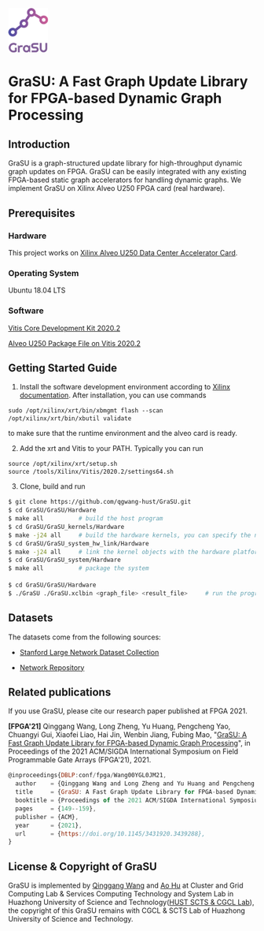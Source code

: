 <img src="GraSU_free-file.png" width="16%" height="16%">

# GraSU: A Fast Graph Update Library for FPGA-based Dynamic Graph Processing

## Introduction

GraSU is a graph-structured update library for high-throughput dynamic graph updates on FPGA. GraSU can be easily integrated with any existing FPGA-based static graph accelerators for handling dynamic graphs. We implement GraSU on Xilinx Alveo U250 FPGA card (real hardware).

## Prerequisites

### Hardware

This project works on [Xilinx Alveo U250 Data Center Accelerator Card](https://www.xilinx.com/products/boards-and-kits/alveo/u250.html).

### Operating System

Ubuntu 18.04 LTS

### Software

[Vitis Core Development Kit 2020.2](https://www.xilinx.com/support/download/index.html/content/xilinx/en/downloadNav/vitis/2020-2.html)

[Alveo U250 Package File on Vitis 2020.2](https://www.xilinx.com/support/download/index.html/content/xilinx/en/downloadNav/alveo/u250.html)

## Getting Started Guide

1. Install the software development environment according to [Xilinx documentation](https://www.xilinx.com/support/documentation/boards_and_kits/accelerator-cards/1_9/ug1301-getting-started-guide-alveo-accelerator-cards.pdf). After installation, you can use commands

```
sudo /opt/xilinx/xrt/bin/xbmgmt flash --scan
/opt/xilinx/xrt/bin/xbutil validate
```

to make sure that the runtime environment and the alveo card is ready.

2. Add the xrt and Vitis to your PATH. Typically you can run

```
source /opt/xilinx/xrt/setup.sh
source /tools/Xilinx/Vitis/2020.2/settings64.sh
```

3. Clone, build and run

``` sh
$ git clone https://github.com/qgwang-hust/GraSU.git
$ cd GraSU/GraSU/Hardware
$ make all          # build the host program
$ cd GraSU/GraSU_kernels/Hardware
$ make -j24 all     # build the hardware kernels, you can specify the number of compilation threads according to your CPU cores
$ cd GraSU/GraSU_system_hw_link/Hardware
$ make -j24 all     # link the kernel objects with the hardware platform XSA file to produce the device binary XCLBIN file
$ cd GraSU/GraSU_system/Hardware
$ make all          # package the system

$ cd GraSU/GraSU/Hardware
$ ./GraSU ./GraSU.xclbin <graph_file> <result_file>     # run the program
```

Datasets
--------

The datasets come from the following sources:

* [Stanford Large Network Dataset Collection](http://snap.stanford.edu/data/index.html)

* [Network Repository](https://networkrepository.com)


## Related publications

If you use GraSU, please cite our research paper published at FPGA 2021.

**\[FPGA'21\]** Qinggang Wang, Long Zheng, Yu Huang, Pengcheng Yao, Chuangyi Gui, Xiaofei Liao, Hai Jin, Wenbin Jiang, Fubing Mao, "[GraSU: A Fast Graph Update Library for FPGA-based Dynamic Graph Processing](https://dl.acm.org/doi/10.1145/3431920.3439288)", in Proceedings of the 2021 ACM/SIGDA International Symposium on Field Programmable Gate Arrays (FPGA'21), 2021. 

```javascript
@inproceedings{DBLP:conf/fpga/Wang00YGL0JM21,
  author    = {Qinggang Wang and Long Zheng and Yu Huang and Pengcheng Yao and Chuangyi Gui and Xiaofei Liao and Hai Jin and Wenbin Jiang and Fubing Mao},
  title     = {GraSU: A Fast Graph Update Library for FPGA-based Dynamic Graph Processing},
  booktitle = {Proceedings of the 2021 ACM/SIGDA International Symposium on Field Programmable Gate Arrays (FPGA'21)},
  pages     = {149--159},
  publisher = {ACM},
  year      = {2021},
  url       = {https://doi.org/10.1145/3431920.3439288},
}
```

## License & Copyright of GraSU
GraSU is implemented by [Qinggang Wang](https://github.com/qgwang-hust) and [Ao Hu](https://github.com/pauvrepetit) at Cluster and Grid Computing Lab & Services Computing Technology and System Lab in Huazhong University of Science and Technology([HUST SCTS & CGCL Lab](http://grid.hust.edu.cn/)), the copyright of this GraSU remains with CGCL & SCTS Lab of Huazhong University of Science and Technology.
